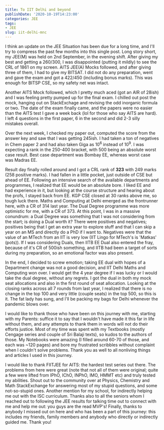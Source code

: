 ```yaml
---
title: To IIT Delhi and beyond
publishDate: '2020-10-19T14:23:00'
categories: JEE
tags:
- JEE
slug: iit-delhi-mnc
---
```


I think an update on the JEE Situation has been due for a long time, and I'll 
try to compress the past few months into this single post. Long story
short, my JEE(M) was held on 2nd September, in the evening shift. After giving 
my best and getting a 260/300, I was disappointed (putting it mildly) to see 
the CRL of 1861 on my screen. AITS JEE(A) Mocks followed, and after giving three 
of them, I had to give my BITSAT. I did not do any preparation, went and gave 
the exam and got a 422/450 (including bonus marks). This was enough for BITSP 
CSE, so my safety net was intact. 

Another AITS Mock followed, which I pretty much aced (got an AIR of 28ish) and 
I was feeling pretty pumped up for the final exam. I chilled out post the mock, 
hanging out on StackExchage and revising the odd inorganic formula or two. The 
date of the exam finally came, and the papers were no easier than the AITS 
test I gave a week back (lol for those who say AITS are hard). I left 4 questions 
in the first paper, 6 in the second and did 2-3 silly mistakes overall. 

Over the next week, I checked my paper out, computed the score from the answer 
key and saw that I was getting 245ish. I had taken a ton of negatives in Chem 
paper 2 and had also taken Giga as $10^6$ instead of $10^9$. I was expecting a 
rank in the 250-400 bracket, with 500 being an absolute worst case result. 
Best case department was Bombay EE, whereas worst case was Madras EE. 

Result day finally rolled around and I got a CRL rank of **323** with 249 marks 
(258 positive marks). I had fallen in a little pocket, just outside of CSE but 
ahead of EE. Following an intensive search of the available departments and 
programmes, I realized that EE would be an absolute bore. I liked EE and had 
experience in it, but looking at the course structure and hearing about the 
profs, I stayed back from EE. KGP CSE closed at 30 ranks above me, so tough 
luck there. Maths and Computing at Delhi emerged as the frontrunner here, with
a CR of 314 last year. The Dual Degree programme was more optimistic for me, 
with a CR of 373. At this point, I was in a massive conundrum: a Dual Degree was
something that I was not considering from the start; is doing a Dual worth it? 
There were positives and negatives; positives being that I get an extra year 
to explore stuff and that I can skip a year on an MS and directly do a PhD if 
I want to. Negatives were that the value of an MTech from an IIT is very low
(IIT Lingo for MTech's is 'Matkas' (pots)). 
If I was considering Duals, then IITB EE Dual also entered the fray, because 
of it's CR of 500ish something, and IITB had been a target of sorts during my 
preparation, so an emotional factor was also present.

In the end, I decided to screw emotion; taking EE dual with hopes of a Department 
change was not a good decision, and IIT Delhi Maths and Computing won over. 
I would get the 4 year degree if I was lucky or I
would take the dual degree, without any regrets. I got the dual in both my 
mock seat allocations and also in the first round of seat allocation. Looking 
at the closing ranks across all 7 rounds from last year, I realized that there
is no change in the top 100 and very little (couple seats) in the top 500, so
this is it. The fat lady has sung, and I'll be packing my bags for Delhi whenever 
the pandemic blows over.

I would like to thank those who have been on this journey with me, starting with
my Parents: suffice it to say that I wouldn't have made it this far in life without 
them, and any attempts to thank them in words will not do their efforts justice.
Most of my time was spent with my Textbooks (mostly Cengage series and couple of 
Sri Balaji texts), so kudos to the authors of those. My Notebooks were amazing 
(I filled around 60-70 of those, and each was ~120 pages) and bore my frustrated 
scribbles without complaint when I couldn't solve problems. Thank you as well 
to all nonliving things and articles I used in this journey. 

I would like to thank FIITJEE for AITS: the hardest test series 
out there. The problems from here were great (note that not all of them were 
original; quite a few were lifted from IPhO, IChO, INPhO, IMO, HMMT etc) and 
truly tested my abilities. Shout out to the community over at Physics, Chemistry 
and Math StackExchange for answering most of my stupid questions, and some 
not-so-stupid ones. Another mention for my school, for indirectly helping me 
out with the ISC curriculum. Thanks also to all the seniors whom I reached out 
to following the JEE results for talking time out to connect with me and help
me out: you guys are the read MVP's! Finally, thanks to anybody I missed out on 
here and who has been a part of this journey: this includes my friends, family
members and anybody who directly or indirectly guided me. Thank you!
